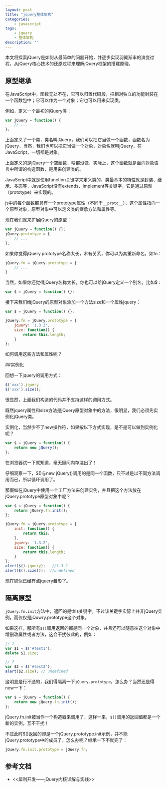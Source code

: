 ```yaml
---
layout: post
title: "jquery整体架构"
categories:
    - javascript
tags:
    - jquery
    - 整体架构
description: ""
---
```


本文将探索jQuery是如何从最简单的问题开始，并逐步实现羽翼渐丰的演变过程，从jQuery核心技术的还原过程来理解jQuery框架的搭建原理。

## 原型继承

在JavaScript中，函数无处不在，它可以归置代码段，把相对独立的功能封装在一个函数包中；它可以作为一个对象；它也可以用来实现类。

例如，定义一个最初的jQuery类：

```javascript
var jQuery = function() {
    // ...
};
```

上面定义了一个类，类名叫jQuery，我们可以把它当做一个函数，函数名为jQuery，当然，我们也可以把它当做一个对象，对象名就叫jQuery，在JavaScript，一切都是对象。

上面定义的是jQuery一个空函数，啥都没做，实际上，这个函数就是面向对象语言中所谓的构造函数，是用来创建类的。

JavaScript中就是使用function关键字来定义类的，类最基本的特性就是封装、继承、多态等，JavaScript没有extends、implement等关键字，它是通过原型（prototype）来实现的。

js中的每个函数都具有一个prototype属性（不同于```__proto__```），这个属性指向一个原型对象，原型对象中可以定义类的继承方法和属性等。

<!-- more -->

现在我们就来扩展jQuery的原型：

```javascript
var jQuery = function() {};
jQuery.prototype = {
    // ...
};
```
如果你觉得jQuery.prototype名称太长，木有关系，你可以为其重新命名，如fn：

```javascript
jQuery.fn = jQuery.prototype = {
    // ...
}
```

当然，如果你还觉得jQuery名称太长，你也可以给jQuery定义一个别名，比如$：

```javascript
var $ = jQuery = function() {};
```

接下来我们给jQuery的原型对象添加一个方法size和一个属性jquery：

```javascript
var $ = jQuery = function() {};

jQuery.fn = jQuery.prototype = {
    jquery: '1.3.2',
    size: function() {
        return this.length;
    }
};
```

如何调用这些方法和属性呢？


##实例化

回想一下jquery的调用方式：

```javascript
$('xxx').jquery
$('xxx').size();
```

很显然，上面我们构造的代码并不支持这样的调用方式。

既然jquery属性和size方法是jQuery原型对象中的方法，很明显，我们必须先实例化jQuery类。

实例化，当然少不了new操作符，如果按以下方式实现，是不是可以做到实例化呢？

```javascript
var $ = jQuery = function() {
    return new jQuery();
};
```

在浏览器试一下就知道，毫无疑问内存溢出了！

仔细观察一下，$()与new jQuery()调用的是同一个函数，只不过是以不同方法调用而已，所以循环调用了。

那假如在jQuery中使用一个工厂方法来创建实例，并且把这个方法放在jQuery.prototype原型对象中呢？

```javascript
var $ = jQuery = function() {
    return jQuery.fn.init();
};

jQuery.fn = jQuery.prototype = {
    init: function() {
        return this; 
    },
    jquery: '1.3.2',
    size: function() {
        return this.length;
    }
};
alert($().jquery);   //1.3.2
alert($().size());  //undefined
```

现在貌似已经有点jquery雏形了。

## 隔离原型

`jQuery.fn.init`方法中，返回的是this关键字，不过该关键字实际上并非jQuery实例，而仅仅是jQuwry.prototype这个对象。

如果这样，那所有`$()`调用返回的都是同一个对象，并且还可以随意往这个对象中增删改属性或者方法，这会干扰彼此的，例如：

```javascript
// 1
var $1 = $('#test1');
delete $1.size;

// 2
var $2 = $('#test2');
alert($2.size); // undefined
```

这明显是行不通的，我们得隔离一下`jQuery.prototype`，怎么办？当然还是得new一下：

```javascript
var $ = jQuery = function() {
    return new jQuery.fn.init();
};
```

jQuery.fn.init被当作一个构造器来调用了，这样一来，`$()`调用的返回值都是一个新的实例，互不干扰！

不过此时$()返回的却是一个jQuery.prototype.init示例，并不能jQuery.prototype中的成员了，怎么办呢？继承一下不就完了：

```javascript
jQuery.fn.init.prototype = jQuery.fn; 
```

## 参考文档

* <<犀利开发——jQuery内核详解与实践>>
